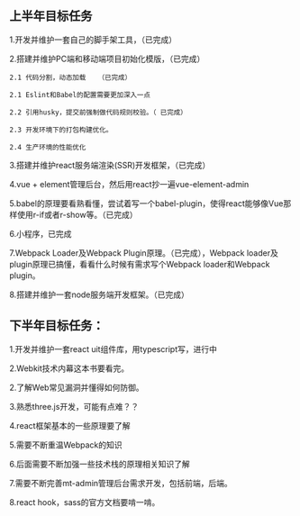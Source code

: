 ## 上半年目标任务
1.开发并维护一套自己的脚手架工具，（已完成）

2.搭建并维护PC端和移动端项目初始化模版，（已完成）

	2.1 代码分割，动态加载   （已完成）
	
	2.1 Eslint和Babel的配置需要更加深入一点
	
	2.2 引用husky，提交前强制做代码规则校验。（ 已完成）
	
	2.3 开发环境下的打包构建优化。 

	2.4 生产环境的性能优化
	
3.搭建并维护react服务端渲染(SSR)开发框架，（已完成）

4.vue + element管理后台，然后用react抄一遍vue-element-admin

5.babel的原理要看熟看懂，尝试着写一个babel-plugin，使得react能够像Vue那样使用r-if或者r-show等。（已完成）

6.小程序，已完成

7.Webpack Loader及Webpack Plugin原理。（已完成），Webpack loader及plugin原理已搞懂，看看什么时候有需求写个Webpack  loader和Webpack plugin。

8.搭建并维护一套node服务端开发框架。（已完成）


## 下半年目标任务：
1.开发并维护一套react uit组件库，用typescript写，进行中

2.Webkit技术内幕这本书要看完。

2.了解Web常见漏洞并懂得如何防御。

3.熟悉three.js开发，可能有点难？？

4.react框架基本的一些原理要了解

5.需要不断重温Webpack的知识

6.后面需要不断加强一些技术栈的原理相关知识了解

7.需要不断完善mt-admin管理后台需求开发，包括前端，后端。

8.react hook，sass的官方文档要啃一啃。

